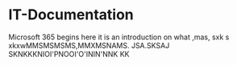 # IT-Documentation

Microsoft 365 begins here it is an introduction on what ,mas, sxk s xkxwMMSMSMSMS,MMXMSNAMS. JSA.SKSAJ SKNKKKNIOI'PNOOI'O'ININ'NNK KK